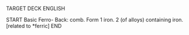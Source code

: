 TARGET DECK
ENGLISH

START
Basic
Ferro-
Back: comb. Form 1 iron. 2 (of alloys) containing iron. [related to *ferric]
END
